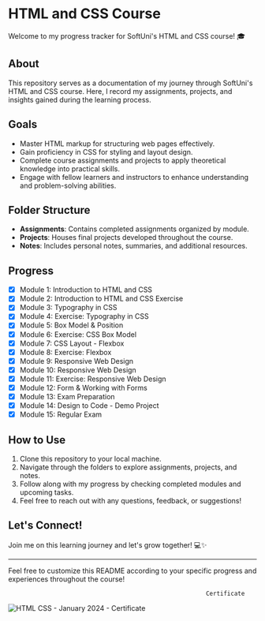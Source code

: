 # HTML and CSS Course 

Welcome to my progress tracker for SoftUni's HTML and CSS course! 🎓

## About

This repository serves as a documentation of my journey through SoftUni's HTML and CSS course. Here, I record my assignments, projects, and insights gained during the learning process.

## Goals

- Master HTML markup for structuring web pages effectively.
- Gain proficiency in CSS for styling and layout design.
- Complete course assignments and projects to apply theoretical knowledge into practical skills.
- Engage with fellow learners and instructors to enhance understanding and problem-solving abilities.

## Folder Structure

- **Assignments**: Contains completed assignments organized by module.
- **Projects**: Houses final projects developed throughout the course.
- **Notes**: Includes personal notes, summaries, and additional resources.

## Progress

- [x] Module 1: Introduction to HTML and CSS
- [x] Module 2: Introduction to HTML and CSS Exercise
- [x] Module 3: Typography in CSS
- [x] Module 4: Exercise: Typography in CSS
- [x] Module 5: Box Model & Position
- [x] Module 6: Exercise: CSS Box Model
- [x] Module 7: CSS Layout - Flexbox
- [x] Module 8: Exercise: Flexbox
- [x] Module 9: Responsive Web Design
- [x] Module 10: Responsive Web Design
- [x] Module 11: Exercise: Responsive Web Design
- [x] Module 12: Form & Working with Forms
- [x] Module 13: Exam Preparation
- [x] Module 14: Design to Code - Demo Project
- [x] Module 15: Regular Exam

## How to Use

1. Clone this repository to your local machine.
2. Navigate through the folders to explore assignments, projects, and notes.
3. Follow along with my progress by checking completed modules and upcoming tasks.
4. Feel free to reach out with any questions, feedback, or suggestions!

## Let's Connect!

Join me on this learning journey and let's grow together! 💻✨

---

Feel free to customize this README according to your specific progress and experiences throughout the course!

                                                            Certificate

![HTML   CSS - January 2024 - Certificate](https://github.com/Mart0GD/HTML-CSS/assets/122825014/3928e852-a82a-42ff-a313-80cb619b1ad8)




